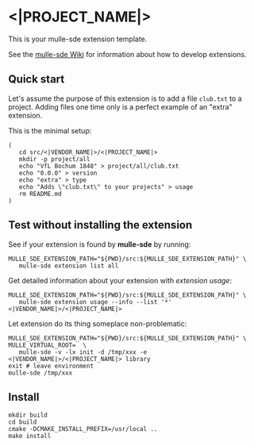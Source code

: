 # <|PROJECT_NAME|>

This is your mulle-sde extension template.

See the [mulle-sde Wiki](https://github.com/mulle-sde/mulle-sde/wiki) for
information about how to develop extensions.


## Quick start

Let's assume the purpose of this extension is to add a file `club.txt` to
a project. Adding files one time only is a perfect example of an "extra" 
extension.

This is the minimal setup:

```
(
   cd src/<|VENDOR_NAME|>/<|PROJECT_NAME|>
   mkdir -p project/all
   echo "VfL Bochum 1848" > project/all/club.txt
   echo "0.0.0" > version
   echo "extra" > type
   echo "Adds \"club.txt\" to your projects" > usage
   rm README.md
)
```


## Test without installing the extension

See if your extension is found by **mulle-sde** by running:

```
MULLE_SDE_EXTENSION_PATH="${PWD}/src:${MULLE_SDE_EXTENSION_PATH}" \
   mulle-sde extension list all
```

Get detailed information about your extension with *extension usage*:

```
MULLE_SDE_EXTENSION_PATH="${PWD}/src:${MULLE_SDE_EXTENSION_PATH}" \
   mulle-sde extension usage --info --list '*' <|VENDOR_NAME|>/<|PROJECT_NAME|>
```

Let extension do its thing someplace non-problematic:

```
MULLE_SDE_EXTENSION_PATH="${PWD}/src:${MULLE_SDE_EXTENSION_PATH}" \
MULLE_VIRTUAL_ROOT=  \
   mulle-sde -v -lx init -d /tmp/xxx -e <|VENDOR_NAME|>/<|PROJECT_NAME|> library
exit # leave environment
mulle-sde /tmp/xxx
```

## Install

```
mkdir build
cd build
cmake -DCMAKE_INSTALL_PREFIX=/usr/local ..
make install
```
